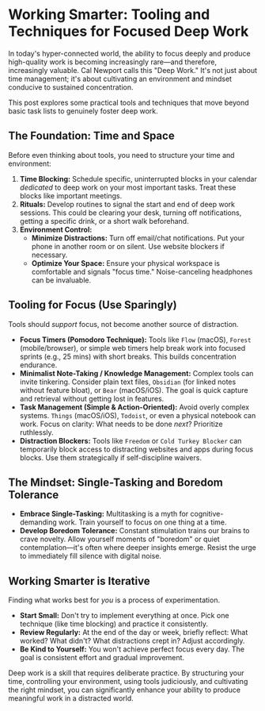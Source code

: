 # Working Smarter: Tooling and Techniques for Focused Deep Work

In today's hyper-connected world, the ability to focus deeply and produce high-quality work is becoming increasingly rare—and therefore, increasingly valuable. Cal Newport calls this "Deep Work." It's not just about time management; it's about cultivating an environment and mindset conducive to sustained concentration.

This post explores some practical tools and techniques that move beyond basic task lists to genuinely foster deep work.

## The Foundation: Time and Space

Before even thinking about tools, you need to structure your time and environment:

1.  **Time Blocking:** Schedule specific, uninterrupted blocks in your calendar *dedicated* to deep work on your most important tasks. Treat these blocks like important meetings.
2.  **Rituals:** Develop routines to signal the start and end of deep work sessions. This could be clearing your desk, turning off notifications, getting a specific drink, or a short walk beforehand.
3.  **Environment Control:**
    *   **Minimize Distractions:** Turn off email/chat notifications. Put your phone in another room or on silent. Use website blockers if necessary.
    *   **Optimize Your Space:** Ensure your physical workspace is comfortable and signals "focus time." Noise-canceling headphones can be invaluable.

## Tooling for Focus (Use Sparingly)

Tools should *support* focus, not become another source of distraction.

*   **Focus Timers (Pomodoro Technique):** Tools like `Flow` (macOS), `Forest` (mobile/browser), or simple web timers help break work into focused sprints (e.g., 25 mins) with short breaks. This builds concentration endurance.
*   **Minimalist Note-Taking / Knowledge Management:** Complex tools can invite tinkering. Consider plain text files, `Obsidian` (for linked notes without feature bloat), or `Bear` (macOS/iOS). The goal is quick capture and retrieval without getting lost in features.
*   **Task Management (Simple & Action-Oriented):** Avoid overly complex systems. `Things` (macOS/iOS), `Todoist`, or even a physical notebook can work. Focus on clarity: What needs to be done *next*? Prioritize ruthlessly.
*   **Distraction Blockers:** Tools like `Freedom` or `Cold Turkey Blocker` can temporarily block access to distracting websites and apps during focus blocks. Use them strategically if self-discipline waivers.

## The Mindset: Single-Tasking and Boredom Tolerance

*   **Embrace Single-Tasking:** Multitasking is a myth for cognitive-demanding work. Train yourself to focus on one thing at a time.
*   **Develop Boredom Tolerance:** Constant stimulation trains our brains to crave novelty. Allow yourself moments of "boredom" or quiet contemplation—it's often where deeper insights emerge. Resist the urge to immediately fill silence with digital noise.

## Working Smarter is Iterative

Finding what works best for *you* is a process of experimentation.

*   **Start Small:** Don't try to implement everything at once. Pick one technique (like time blocking) and practice it consistently.
*   **Review Regularly:** At the end of the day or week, briefly reflect: What worked? What didn't? What distractions crept in? Adjust accordingly.
*   **Be Kind to Yourself:** You won't achieve perfect focus every day. The goal is consistent effort and gradual improvement.

Deep work is a skill that requires deliberate practice. By structuring your time, controlling your environment, using tools judiciously, and cultivating the right mindset, you can significantly enhance your ability to produce meaningful work in a distracted world.